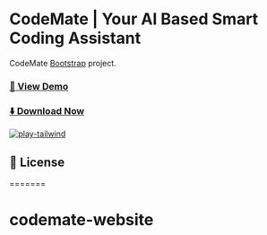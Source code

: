 # CodeMate | Your AI Based Smart Coding Assistant

CodeMate 
 [Bootstrap](https://preview.uideck.com/items/play-bootstrap/) project.

### [🚀 View Demo]([https://marketplace.visualstudio.com/items?itemName=AyushSinghal.Code-Mate])

### [⬇️ Download Now](https://marketplace.visualstudio.com/items?itemName=AyushSinghal.Code-Mate)

[![play-tailwind](https://cdn.tailgrids.com/play-tailwind.jpg)](https://marketplace.visualstudio.com/items?itemName=AyushSinghal.Code-Mate)

## 📃 License


=======
# codemate-website
